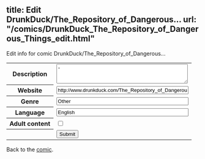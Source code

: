 title: Edit DrunkDuck/The_Repository_of_Dangerous...
url: "/comics/DrunkDuck_The_Repository_of_Dangerous_Things_edit.html"
---
Edit info for comic DrunkDuck/The_Repository_of_Dangerous...

<form name="comic" action="http://gaepostmail.appspot.com/comic/" method="post">
<table class="comicinfo">
<tr>
<th>Description</th><td><textarea name="description" cols="40" rows="3">-</textarea></td>
</tr>
<tr>
<th>Website</th><td><input type="text" name="url" value="http://www.drunkduck.com/The_Repository_of_Dangerous_Things/" size="40"/></td>
</tr>
<tr>
<th>Genre</th><td><input type="text" name="genre" value="Other" size="40"/></td>
</tr>
<tr>
<th>Language</th><td><input type="text" name="language" value="English" size="40"/></td>
</tr>
<tr>
<th>Adult content</th><td><input type="checkbox" name="adult" value="adult" /></td>
</tr>
<tr>
<th></th><td>
<input type="hidden" name="comic" value="DrunkDuck_The_Repository_of_Dangerous_Things" />
<input type="submit" name="submit" value="Submit" />
</td>
</tr>
</table>
</form>

Back to the [comic](DrunkDuck_The_Repository_of_Dangerous_Things.html).
